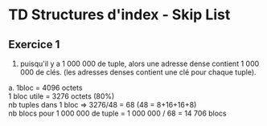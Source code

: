 # TD Structures d'index - Skip List

## Exercice 1

1. puisqu'il y a 1 000 000 de tuple, alors une adresse dense contient 1 000 000 de clés. (les adresses denses contient une clé pour chaque tuple).

a. 1bloc = 4096 octets  
1 bloc utile = 3276 octets (80%)  
nb tuples dans 1 bloc => 3276/48 = 68  (48 = 8+16+16+8)  
nb blocs pour 1 000 000 de tuple = 1 000 000 / 68 = 14 706 blocs